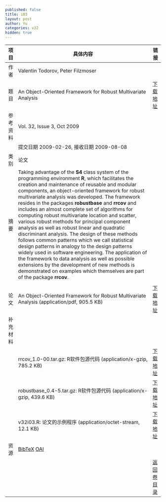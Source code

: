 ```yaml
---
published: false
title: i03
layout: post
author: Yu
categories: v32
hidden: true
---
```


| 项目 | 具体内容 | 链接 |
|---:|---|---|
| 作者 | Valentin Todorov, Peter Filzmoser| |
| 题目 |An Object-Oriented Framework for Robust Multivariate Analysis | [下载地址](http://www.jstatsoft.org/v32/i03/paper) |
| 参考资料 |Vol. 32, Issue 3, Oct 2009 | |
| | 提交日期 2009-02-26, 接收日期 2009-08-08| | 
| 类别 | 论文| |
| 摘要 | Taking advantage of the <b>S4</b> class system of the programming environment <b>R</b>, which facilitates the creation and maintenance of reusable and modular components, an object-oriented framework for robust multivariate analysis was developed. The framework resides in the packages <b>robustbase</b> and <b>rrcov</b> and includes an almost complete set of algorithms for computing robust multivariate location and scatter, various robust methods for principal component analysis as well as robust linear and quadratic discriminant analysis. The design of these methods follows common patterns which we call statistical design patterns in analogy to the design patterns widely used in software engineering. The application of the framework to data analysis as well as possible extensions by the development of new methods is demonstrated on examples which themselves are part of the package <b>rrcov</b>.
| |
| 论文 | An Object-Oriented Framework for Robust Multivariate Analysis  (application/pdf, 905.5 KB)| [下载地址](http://www.jstatsoft.org/v32/i03/paper) |
| 补充材料 | | |
| |rrcov_1.0-00.tar.gz: R软件包源代码  (application/x-gzip, 785.2 KB)|  [下载地址](http://www.jstatsoft.org/v32/i03/supp/1) |
| |robustbase_0.4-5.tar.gz: R软件包源代码  (application/x-gzip, 439.6 KB)|  [下载地址](http://www.jstatsoft.org/v32/i03/supp/2) |
| |v32i03.R: 论文的示例程序  (application/octet-stream, 12.1 KB)|  [下载地址](http://www.jstatsoft.org/v32/i03/supp/3) |
| 资源 | [BibTeX](http://www.jstatsoft.org/v32/i03/bibtex) [OAI](http://www.jstatsoft.org/oai?verb=GetRecord&identifier=oai.jstatsoft/v32/i03&prefix=oai_dc)| |
| |  | [返回卷目录]({{site.baseurl}}/volume/v32.html) |